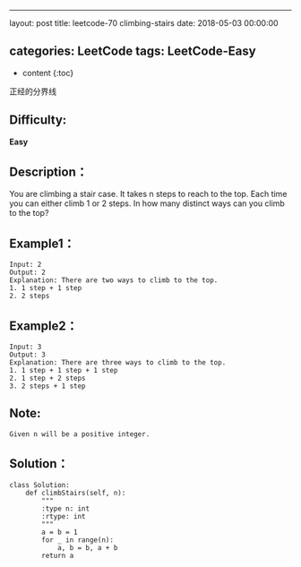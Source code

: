 
---
layout: post
title:  leetcode-70 climbing-stairs
date:   2018-05-03 00:00:00

categories: LeetCode
tags: LeetCode-Easy
---

* content
{:toc}

正经的分界线





## Difficulty:

**Easy**

## Description：

You are climbing a stair case. It takes n steps to reach to the top.
Each time you can either climb 1 or 2 steps. In how many distinct ways 
can you climb to the top?

## Example1：

```
Input: 2
Output: 2
Explanation: There are two ways to climb to the top.
1. 1 step + 1 step
2. 2 steps
```

## Example2：

```
Input: 3
Output: 3
Explanation: There are three ways to climb to the top.
1. 1 step + 1 step + 1 step
2. 1 step + 2 steps
3. 2 steps + 1 step
```

## Note:

```
Given n will be a positive integer.
```

## Solution：

```
class Solution:
    def climbStairs(self, n):
        """
        :type n: int
        :rtype: int
        """
        a = b = 1
        for _ in range(n):
            a, b = b, a + b
        return a
```